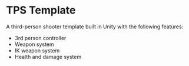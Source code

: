 # TPS Template

A third-person shooter template built in Unity with the following features:
- 3rd person controller
- Weapon system
- IK weapon system
- Health and damage system
